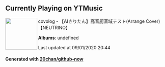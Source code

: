 ## Currently Playing on YTMusic

[<img align="left" width="100" src="https://i.ytimg.com/vi/bmNaKW1JI58/sddefault.jpg?sqp=-oaymwEWCJADEOEBIAQqCghqEJQEGHgg6AJIWg&rs">](https://music.youtube.com/channel/UCdoIuYI2-MJRJX06157aJoA)

covolog - 【AIきりたん】高音厨音域テスト(Arrange Cover)【NEUTRINO】

**Albums**: undefined

Last updated at 09/01/2020 20:44

#### Generated with [20chan/github-now](https://github.com/20chan/github-now)


<!--
**20chan/20chan** is a ✨ _special_ ✨ repository because its `README.md` (this file) appears on your GitHub profile.

Here are some ideas to get you started:

- 🔭 I’m currently working on ...
- 🌱 I’m currently learning ...
- 👯 I’m looking to collaborate on ...
- 🤔 I’m looking for help with ...
- 💬 Ask me about ...
- 📫 How to reach me: ...
- 😄 Pronouns: ...
- ⚡ Fun fact: ...
-->
